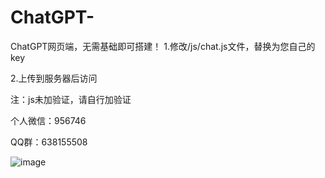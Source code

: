# ChatGPT-
ChatGPT网页端，无需基础即可搭建！
1.修改/js/chat.js文件，替换为您自己的key

2.上传到服务器后访问

注：js未加验证，请自行加验证

个人微信：956746 

QQ群：638155508

![image](https://user-images.githubusercontent.com/22384145/227444366-49bab13a-5692-46c1-97a9-0f09c7bddc77.png)
